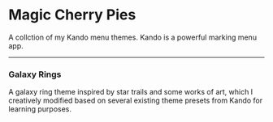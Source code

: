# Magic Cherry Pies
A collction of my Kando menu themes.
Kando is a powerful marking menu app.

---

### Galaxy Rings
A galaxy ring theme inspired by star trails and some works of art, which I creatively modified based on several existing theme presets from Kando for learning purposes.


